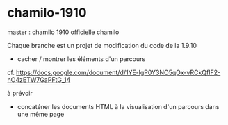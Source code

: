 # chamilo-1910
master : chamilo 1910 officielle chamilo

Chaque branche est un projet de modification du code de la 1.9.10
- cacher / montrer les éléments d'un parcours

cf. https://docs.google.com/document/d/1YE-lgP0Y3NO5qOx-vRCkQfIF2-nO4zETW7GaPFtG_14

à prévoir
- concaténer les documents HTML à la visualisation d'un parcours dans une même page
